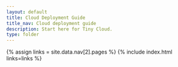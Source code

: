 ```yaml
---
layout: default
title: Cloud Deployment Guide
title_nav: Cloud deployment guide
description: Start here for Tiny Cloud.
type: folder
---
```


{% assign links = site.data.nav[2].pages %}
{% include index.html links=links %}
